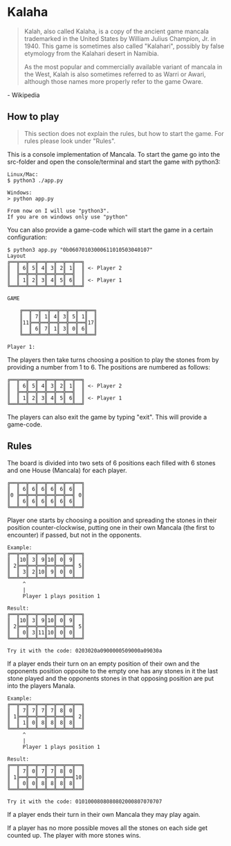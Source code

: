 # Kalaha

> Kalah, also called Kalaha, is a copy of the ancient game mancala trademarked in the United States by William Julius Champion, Jr. in 1940. This game is sometimes also called "Kalahari", possibly by false etymology from the Kalahari desert in Namibia.
>
> As the most popular and commercially available variant of mancala in the West, Kalah is also sometimes referred to as Warri or Awari, although those names more properly refer to the game Oware.

\- Wikipedia

## How to play

> This section does not explain the rules, but how to start the game. For rules please look under "Rules".

This is a console implementation of Mancala.
To start the game go into the src-folder and open the console/terminal and start the game with python3:

```
Linux/Mac:
$ python3 ./app.py

Windows:
> python app.py

From now on I will use "python3".
If you are on windows only use "python"
```

You can also provide a game-code which will start the game in a certain configuration:

```
$ python3 app.py "0b06070103000611010503040107"
Layout
╔══╦══╦══╦══╦══╦══╦══╦══╗
║  ║ 6║ 5║ 4║ 3║ 2║ 1║  ║ <- Player 2
║  ╠══╬══╬══╬══╬══╬══╣  ║
║  ║ 1║ 2║ 3║ 4║ 5║ 6║  ║ <- Player 1
╚══╩══╩══╩══╩══╩══╩══╩══╝

GAME

    ╔══╦══╦══╦══╦══╦══╦══╦══╗
    ║  ║ 7║ 1║ 4║ 3║ 5║ 1║  ║
    ║11╠══╬══╬══╬══╬══╬══╣17║
    ║  ║ 6║ 7║ 1║ 3║ 0║ 6║  ║
    ╚══╩══╩══╩══╩══╩══╩══╩══╝

Player 1:
```

The players then take turns choosing a position to play the stones from by providing a number from 1 to 6. The positions are numbered as follows:

```
╔══╦══╦══╦══╦══╦══╦══╦══╗
║  ║ 6║ 5║ 4║ 3║ 2║ 1║  ║ <- Player 2
║  ╠══╬══╬══╬══╬══╬══╣  ║
║  ║ 1║ 2║ 3║ 4║ 5║ 6║  ║ <- Player 1
╚══╩══╩══╩══╩══╩══╩══╩══╝
```

The players can also exit the game by typing "exit". This will provide a game-code.

## Rules
The board is divided into two sets of 6 positions each filled with 6 stones and one House (Mancala) for each player.

```
╔══╦══╦══╦══╦══╦══╦══╦══╗
║  ║ 6║ 6║ 6║ 6║ 6║ 6║  ║
║0 ╠══╬══╬══╬══╬══╬══╣ 0║
║  ║ 6║ 6║ 6║ 6║ 6║ 6║  ║
╚══╩══╩══╩══╩══╩══╩══╩══╝
```

Player one starts by choosing a position and spreading the stones in their position counter-clockwise, putting one in their own Mancala (the first to encounter) if passed, but not in the opponents.

```
Example:
╔══╦══╦══╦══╦══╦══╦══╦══╗
║  ║10║ 3║ 9║10║ 0║ 9║  ║
║ 2╠══╬══╬══╬══╬══╬══╣ 5║
║  ║ 3║ 2║10║ 9║ 0║ 0║  ║
╚══╩══╩══╩══╩══╩══╩══╩══╝
     ^
     |
     Player 1 plays position 1

Result:
╔══╦══╦══╦══╦══╦══╦══╦══╗
║  ║10║ 3║ 9║10║ 0║ 9║  ║
║ 2╠══╬══╬══╬══╬══╬══╣ 5║
║  ║ 0║ 3║11║10║ 0║ 0║  ║
╚══╩══╩══╩══╩══╩══╩══╩══╝

Try it with the code: 0203020a0900000509000a09030a
```

If a player ends their turn on an empty position of their own and the opponents position opposite to the empty one has any stones in it the last stone played and the opponents stones in that opposing position are put into the players Manala.

```
Example:
╔══╦══╦══╦══╦══╦══╦══╦══╗
║  ║ 7║ 7║ 7║ 7║ 8║ 0║  ║
║ 1╠══╬══╬══╬══╬══╬══╣ 2║
║  ║ 1║ 0║ 8║ 8║ 8║ 8║  ║
╚══╩══╩══╩══╩══╩══╩══╩══╝
     ^
     |
     Player 1 plays position 1

Result:
╔══╦══╦══╦══╦══╦══╦══╦══╗
║  ║ 7║ 0║ 7║ 7║ 8║ 0║  ║
║ 1╠══╬══╬══╬══╬══╬══╣10║
║  ║ 0║ 0║ 8║ 8║ 8║ 8║  ║
╚══╩══╩══╩══╩══╩══╩══╩══╝

Try it with the code: 0101000808080802000807070707
```

If a player ends their turn in their own Mancala they may play again.

If a player has no more possible moves all the stones on each side get counted up. The player with more stones wins.
